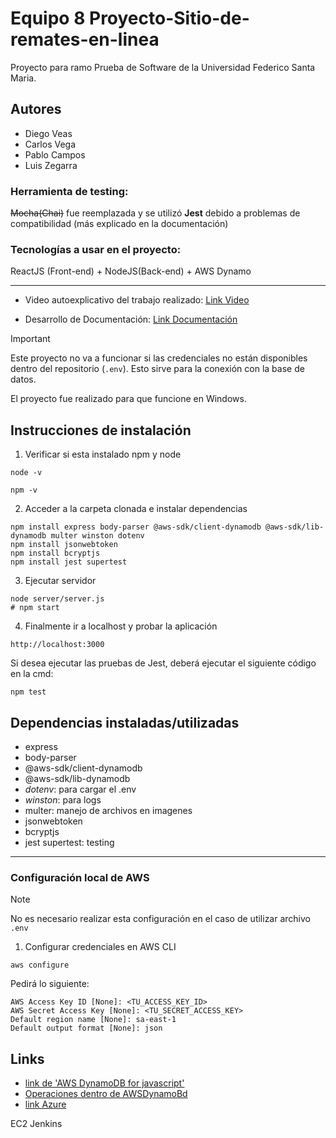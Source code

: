 # Equipo 8 Proyecto-Sitio-de-remates-en-linea
Proyecto para ramo Prueba de Software de la Universidad Federico Santa Maria.

## Autores
- Diego Veas
- Carlos Vega
- Pablo Campos
- Luis Zegarra

### Herramienta de testing: 
 ~~Mocha(Chai)~~ fue reemplazada y se utilizó **Jest** debido a problemas de compatibilidad (más explicado en la documentación)
### Tecnologías a usar en el proyecto: 
ReactJS (Front-end) + NodeJS(Back-end) + AWS Dynamo

---

* Video autoexplicativo del trabajo realizado: [Link Video](https://www.youtube.com/watch?v=KKrtQzG_7Nk)

* Desarrollo de Documentación: [Link Documentación](DOCUMENTACION.md)

>[!IMPORTANT]
> Este proyecto no va a funcionar si las credenciales no están disponibles dentro del repositorio (`.env`).
> Esto sirve para la conexión con la base de datos.
>
> El proyecto fue realizado para que funcione en Windows.

## Instrucciones de instalación

1. Verificar si esta instalado npm y node
```
node -v
```
```
npm -v
```

2. Acceder a la carpeta clonada e instalar dependencias
```
npm install express body-parser @aws-sdk/client-dynamodb @aws-sdk/lib-dynamodb multer winston dotenv 
npm install jsonwebtoken
npm install bcryptjs
npm install jest supertest
```

3. Ejecutar servidor
```
node server/server.js
# npm start
```

4. Finalmente ir a localhost y probar la aplicación
```
http://localhost:3000
```

Si desea ejecutar las pruebas de Jest, deberá ejecutar el siguiente código en la cmd:
```
npm test
```
## Dependencias instaladas/utilizadas

- express
- body-parser 
- @aws-sdk/client-dynamodb 
- @aws-sdk/lib-dynamodb
- *dotenv*: para cargar el .env
- *winston*: para logs
- multer: manejo de archivos en imagenes
- jsonwebtoken
- bcryptjs
- jest supertest: testing

---
### Configuración local de AWS 

> [!NOTE]
> No es necesario realizar esta configuración en el caso de utilizar archivo `.env`

1. Configurar credenciales en AWS CLI 
```
aws configure
```

Pedirá lo siguiente:
```
AWS Access Key ID [None]: <TU_ACCESS_KEY_ID>
AWS Secret Access Key [None]: <TU_SECRET_ACCESS_KEY>
Default region name [None]: sa-east-1
Default output format [None]: json
```

## Links

- [link de 'AWS DynamoDB for javascript'](https://docs.aws.amazon.com/es_es/amazondynamodb/latest/developerguide/programming-with-javascript.html)
- [Operaciones dentro de AWSDynamoBd](https://docs.aws.amazon.com/es_es/amazondynamodb/latest/developerguide/workbench.querybuilder.operationbuilder.api.html#workbench.querybuilder.operationbuilder.Put)
- [link Azure](https://learn.microsoft.com/es-mx/azure/app-service/quickstart-nodejs?tabs=windows&pivots=development-environment-vscode)





EC2
Jenkins
